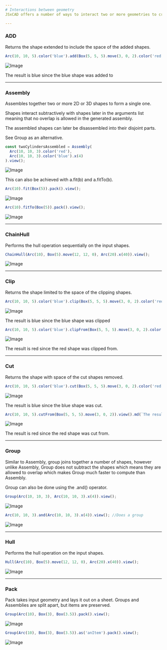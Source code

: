 ```yaml
---
# Interactions between geometry
JSxCAD offers a number of ways to interact two or more geometries to create new geometry. Most of these operations will work on both 2D and 3D geometry.

---
```

### ADD
Returns the shape extended to include the space of the added shapes.

```JavaScript
Arc(10, 10, 5).color('blue').add(Box(5, 5, 5).move(3, 0, 2).color('red')).view().md(`The result is blue since the blue shape was added to`);
```

![Image](interactions_between_geometry.md.0.png)

The result is blue since the blue shape was added to

---
### Assembly
Assembles together two or more 2D or 3D shapes to form a single one.

Shapes interact subtractively with shapes later in the arguments list meaning that no overlap is allowed in the generated assembly.

The assembled shapes can later be disassembled into their disjoint parts.

See Group as an alternative.

```JavaScript
const twoCylindersAssembled = Assembly(
  Arc(10, 10, 3).color('red'),
  Arc(10, 10, 3).color('blue').x(4)
).view();
```

![Image](interactions_between_geometry.md.1.png)

This can also be achieved with a.fit(b) and a.fitTo(b).

```JavaScript
Arc(10).fit(Box(5)).pack().view();
```

![Image](interactions_between_geometry.md.2.png)

```JavaScript
Arc(10).fitTo(Box(5)).pack().view();
```

![Image](interactions_between_geometry.md.3.png)

---
### ChainHull
Performs the hull operation sequentially on the input shapes.

```JavaScript
ChainHull(Arc(10), Box(5).move(12, 12, 0), Arc(20).x(40)).view();
```

![Image](interactions_between_geometry.md.4.png)

---
### Clip
Returns the shape limited to the space of the clipping shapes.

```JavaScript
Arc(10, 10, 5).color('blue').clip(Box(5, 5, 5).move(3, 0, 2).color('red')).view().md(`The result is blue since the blue shape was clipped`);
```

![Image](interactions_between_geometry.md.5.png)

The result is blue since the blue shape was clipped

```JavaScript
Arc(10, 10, 5).color('blue').clipFrom(Box(5, 5, 5).move(3, 0, 2).color('red')).view().md(`The result is red since the red shape was clipped from.`);
```

![Image](interactions_between_geometry.md.6.png)

The result is red since the red shape was clipped from.

---
### Cut
Returns the shape with space of the cut shapes removed.

```JavaScript
Arc(10, 10, 5).color('blue').cut(Box(5, 5, 5).move(3, 0, 2).color('red')).view().md(`The result is blue since the blue shape was cut.`);
```

![Image](interactions_between_geometry.md.7.png)

The result is blue since the blue shape was cut.

```JavaScript
Arc(10, 10, 5).cutFrom(Box(5, 5, 5).move(3, 0, 2)).view().md(`The result is red since the red shape was cut from.`);
```

![Image](interactions_between_geometry.md.8.png)

The result is red since the red shape was cut from.

---
### Group
Similar to Assembly, group joins together a number of shapes, however unlike Assembly, Group does not subtract the shapes which means they are allowed to overlap which makes Group much faster to compute than Assembly.

Group can also be done using the .and() operator.

```JavaScript
Group(Arc(10, 10, 3), Arc(10, 10, 3).x(4)).view();
```

![Image](interactions_between_geometry.md.9.png)

```JavaScript
Arc(10, 10, 3).and(Arc(10, 10, 3).x(4)).view(); //Does a group
```

![Image](interactions_between_geometry.md.10.png)

---
### Hull
Performs the hull operation on the input shapes.

```JavaScript
Hull(Arc(10), Box(5).move(12, 12, 0), Arc(20).x(40)).view();
```

![Image](interactions_between_geometry.md.11.png)

---
### Pack
Pack takes input geometry and lays it out on a sheet. Groups and Assemblies are split apart, but items are preserved.

```JavaScript
Group(Arc(10), Box(3), Box(3.5)).pack().view();
```

![Image](interactions_between_geometry.md.12.png)

```JavaScript
Group(Arc(10), Box(3), Box(3.5)).as('anItem').pack().view();
```

![Image](interactions_between_geometry.md.13.png)
